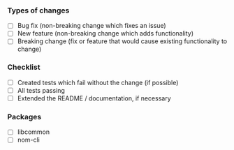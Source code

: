 ### Types of changes
- [ ] Bug fix (non-breaking change which fixes an issue)
- [ ] New feature (non-breaking change which adds functionality)
- [ ] Breaking change (fix or feature that would cause existing functionality to change)

### Checklist
- [ ] Created tests which fail without the change (if possible)
- [ ] All tests passing
- [ ] Extended the README / documentation, if necessary
### Packages
- [ ] libcommon
- [ ] nom-cli
